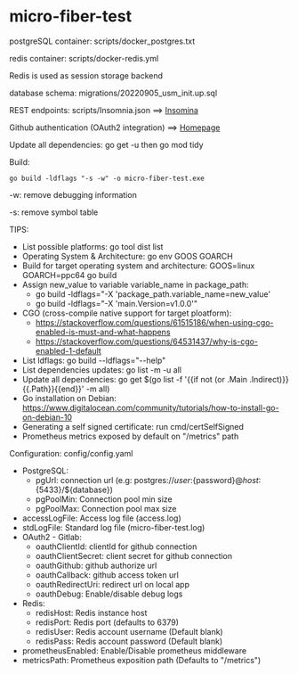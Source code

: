 # micro-fiber-test

postgreSQL container: scripts/docker_postgres.txt

redis container: scripts/docker-redis.yml

Redis is used as session storage backend

database schema: migrations/20220905_usm_init.up.sql

REST endpoints: scripts/Insomnia.json ==> [Insomina](https://insomnia.rest/download)

Github authentication (OAuth2 integration) ==> [Homepage](https://localhost:8443/index.html)

Update all dependencies: go get -u then go mod tidy

Build:

    go build -ldflags "-s -w" -o micro-fiber-test.exe

-w: remove debugging information

-s: remove symbol table

TIPS:

- List possible platforms: go tool dist list
- Operating System & Architecture: go env GOOS GOARCH
- Build for target operating system and architecture: GOOS=linux GOARCH=ppc64 go build
- Assign new_value to variable variable_name in package_path:
  - go build -ldflags="-X 'package_path.variable_name=new_value'
  - go build -ldflags="-X 'main.Version=v1.0.0'"
- CGO (cross-compile native support for target ploatform):
  - https://stackoverflow.com/questions/61515186/when-using-cgo-enabled-is-must-and-what-happens
  - https://stackoverflow.com/questions/64531437/why-is-cgo-enabled-1-default
- List ldflags: go build --ldflags="--help"
- List dependencies updates: go list -m -u all
- Update all dependencies: go get $(go list -f '{{if not (or .Main .Indirect)}}{{.Path}}{{end}}' -m all)
- Go installation on Debian: https://www.digitalocean.com/community/tutorials/how-to-install-go-on-debian-10
- Generating a self signed certificate: run cmd/certSelfSigned
- Prometheus metrics exposed by default on "/metrics" path

Configuration: config/config.yaml

- PostgreSQL:
  - pgUrl: connection url (e.g: postgres://${user}:${password}@${host}:${5433}/${database})
  - pgPoolMin: Connection pool min size
  - pgPoolMax: Connection pool max size
- accessLogFile: Access log file (access.log)
- stdLogFile: Standard log file (micro-fiber-test.log)
- OAuth2 - Gitlab:
  - oauthClientId: clientId for github connection
  - oauthClientSecret: client secret for github connection
  - oauthGithub: github authorize url
  - oauthCallback: github access token url
  - oauthRedirectUri: redirect url on local app
  - oauthDebug: Enable/disable debug logs
- Redis:
  - redisHost: Redis instance host
  - redisPort: Redis port (defaults to 6379)
  - redisUser: Redis account username (Default blank)
  - redisPass: Redis account password (Default blank)
- prometheusEnabled: Enable/Disable prometheus middleware
- metricsPath: Prometheus exposition path (Defaults to "/metrics")
